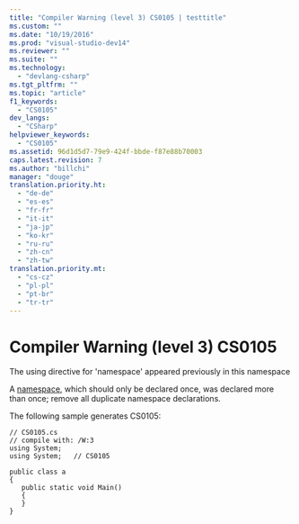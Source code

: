 ```yaml
---
title: "Compiler Warning (level 3) CS0105 | testtitle"
ms.custom: ""
ms.date: "10/19/2016"
ms.prod: "visual-studio-dev14"
ms.reviewer: ""
ms.suite: ""
ms.technology: 
  - "devlang-csharp"
ms.tgt_pltfrm: ""
ms.topic: "article"
f1_keywords: 
  - "CS0105"
dev_langs: 
  - "CSharp"
helpviewer_keywords: 
  - "CS0105"
ms.assetid: 96d1d5d7-79e9-424f-bbde-f87e88b70003
caps.latest.revision: 7
ms.author: "billchi"
manager: "douge"
translation.priority.ht: 
  - "de-de"
  - "es-es"
  - "fr-fr"
  - "it-it"
  - "ja-jp"
  - "ko-kr"
  - "ru-ru"
  - "zh-cn"
  - "zh-tw"
translation.priority.mt: 
  - "cs-cz"
  - "pl-pl"
  - "pt-br"
  - "tr-tr"
---
```

# Compiler Warning (level 3) CS0105
The using directive for 'namespace' appeared previously in this namespace  
  
 A [namespace](../Topic/namespace%20\(C%23%20Reference\).md), which should only be declared once, was declared more than once; remove all duplicate namespace declarations.  
  
 The following sample generates CS0105:  
  
```  
// CS0105.cs  
// compile with: /W:3  
using System;  
using System;   // CS0105  
  
public class a  
{  
   public static void Main()  
   {  
   }  
}  
```
